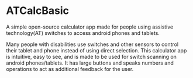 # ATCalcBasic
A simple open-source calculator app made for people using assistive technology(AT) switches to access android phones and tablets.

Many people with disabilities use switches and other sensors to control their tablet and phone instead of using direct selection. This calculator app is intuitive, easy to see, and is made to be used for switch scanning on android phones/tablets. It has large buttons and speaks numbers and operations to act as additional feedback for the user.
